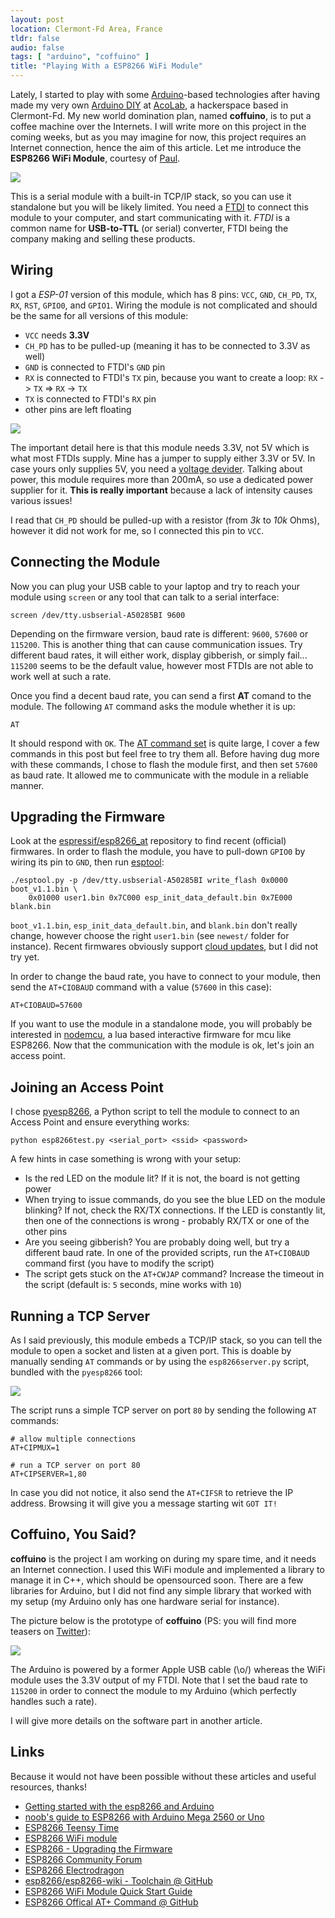 ```yaml
---
layout: post
location: Clermont-Fd Area, France
tldr: false
audio: false
tags: [ "arduino", "coffuino" ]
title: "Playing With a ESP8266 WiFi Module"
---
```


Lately, I started to play with some [Arduino](http://arduino.cc/)-based
technologies after having made my very own [Arduino
DIY](http://redmine.acolab.fr/projects/yabbas-v1/wiki/YABBAS) at
[AcoLab](http://acolab.fr/), a hackerspace based in Clermont-Fd.  My new world
domination plan, named **coffuino**, is to put a coffee machine over the
Internets. I will write more on this project in the coming weeks, but as you may
imagine for now, this project requires an Internet connection, hence the aim of
this article. Let me introduce the **ESP8266 WiFi Module**, courtesy of
[Paul](https://twitter.com/disk_91).

![](/images/posts/2015/esp/esp8266.jpg)

This is a serial module with a built-in TCP/IP stack, so you can use it
standalone but you will be likely limited. You need a
[FTDI](https://en.wikipedia.org/wiki/FTDI) to connect this module to your
computer, and start communicating with it. _FTDI_ is a common name for
**USB-to-TTL** (or serial) converter, FTDI being the company making and selling
these products.

## Wiring

I got a _ESP-01_ version of this module, which has 8 pins: `VCC`, `GND`,
`CH_PD`, `TX`, `RX`, `RST`, `GPIO0`, and `GPIO1`. Wiring the module is not
complicated and should be the same for all versions of this module:

* `VCC` needs **3.3V**
* `CH_PD` has to be pulled-up (meaning it has to be connected to 3.3V as well)
* `GND` is connected to FTDI's `GND` pin
* `RX` is connected to FTDI's `TX` pin, because you want to create a loop: `RX` -> `TX` => `RX` -> `TX`
* `TX` is connected to FTDI's `RX` pin
* other pins are left floating

![](/images/posts/2015/esp/sketch.png)

The important detail here is that this module needs 3.3V, not 5V which is what
most FTDIs supply. Mine has a jumper to supply either 3.3V or 5V. In case yours
only supplies 5V, you need a [voltage
devider](https://en.wikipedia.org/wiki/Voltage_divider). Talking about power,
this module requires more than 200mA, so use a dedicated power supplier for it.
**This is really important** because a lack of intensity causes various issues!

I read that `CH_PD` should be pulled-up with a resistor (from _3k_ to _10k_
Ohms), however it did not work for me, so I connected this pin to `VCC`.

## Connecting the Module

Now you can plug your USB cable to your laptop and try to reach your module
using `screen` or any tool that can talk to a serial interface:

    screen /dev/tty.usbserial-A50285BI 9600

Depending on the firmware version, baud rate is different: `9600`, `57600` or
`115200`. This is another thing that can cause communication issues. Try
different baud rates, it will either work, display gibberish, or simply fail...
`115200` seems to be the default value, however most FTDIs are not able to work
well at such a rate.

Once you find a decent baud rate, you can send a first **AT** comand to the
module. The following `AT` command asks the module whether it is up:

    AT

It should respond with `OK`. The [AT command
set](https://github.com/espressif/esp8266_at/wiki/AT_Description) is quite
large, I cover a few commands in this post but feel free to try them all.
Before having dug more with these commands, I chose to flash the module first,
and then set `57600` as baud rate. It allowed me to communicate with the module
in a reliable manner.

## Upgrading the Firmware

Look at the
[espressif/esp8266_at](https://github.com/espressif/esp8266_at/tree/master/bin)
repository to find recent (official) firmwares. In order to flash the module,
you have to pull-down `GPIO0` by wiring its pin to `GND`, then run
[esptool](https://github.com/themadinventor/esptool):

    ./esptool.py -p /dev/tty.usbserial-A50285BI write_flash 0x0000 boot_v1.1.bin \
        0x01000 user1.bin 0x7C000 esp_init_data_default.bin 0x7E000 blank.bin

`boot_v1.1.bin`, `esp_init_data_default.bin`, and `blank.bin` don't really
change, however choose the right `user1.bin` (see `newest/` folder for
instance). Recent firmwares obviously support [cloud
updates](http://blog.electrodragon.com/cloud-updating-your-wi07c-esp8266-now/),
but I did not try yet.

In order to change the baud rate, you have to connect to your module, then send
the `AT+CIOBAUD` command with a value (`57600` in this case):

    AT+CIOBAUD=57600

If you want to use the module in a standalone mode, you will probably be
interested in [nodemcu](https://github.com/nodemcu/nodemcu-firmware), a lua
based interactive firmware for mcu like ESP8266.
Now that the communication with the module is ok, let's join an access point.


## Joining an Access Point

I chose [pyesp8266](https://github.com/guyz/pyesp8266), a Python script to tell
the module to connect to an Access Point and ensure everything works:

    python esp8266test.py <serial_port> <ssid> <password>

A few hints in case something is wrong with your setup:

* Is the red LED on the module lit? If it is not, the board is not getting
  power
* When trying to issue commands, do you see the blue LED on the module blinking?
  If not, check the RX/TX connections. If the LED is constantly lit, then one of
  the connections is wrong - probably RX/TX or one of the other pins
* Are you seeing gibberish? You are probably doing well, but try a different
  baud rate. In one of the provided scripts, run the `AT+CIOBAUD` command first
  (you have to modify the script)
* The script gets stuck on the `AT+CWJAP` command? Increase the timeout in the
  script (default is: `5` seconds, mine works with `10`)


## Running a TCP Server

As I said previously, this module embeds a TCP/IP stack, so you can tell the
module to open a socket and listen at a given port. This is doable by manually
sending `AT` commands or by using the `esp8266server.py` script, bundled with the
`pyesp8266` tool:

![](/images/posts/2015/esp/screen.png)

The script runs a simple TCP server on port `80` by sending the following `AT`
commands:

    # allow multiple connections
    AT+CIPMUX=1

    # run a TCP server on port 80
    AT+CIPSERVER=1,80

In case you did not notice, it also send the `AT+CIFSR` to retrieve the IP
address. Browsing it will give you a message starting wit `GOT IT!`


## Coffuino, You Said?

**coffuino** is the project I am working on during my spare time, and it needs
an Internet connection. I used this WiFi module and implemented a library to
manage it in C++, which should be opensourced soon.
There are a few libraries for Arduino, but I did not find any simple library
that worked with my setup (my Arduino only has one hardware serial for instance).

The picture below is the prototype of **coffuino** (PS: you will find more
teasers on [Twitter](https://twitter.com/couac)):

![](/images/posts/2015/esp/wiring.jpg)

The Arduino is powered by a former Apple USB cable (\o/) whereas the WiFi module
uses the 3.3V output of my FTDI.  Note that I set the baud rate to `115200` in
order to connect the module to my Arduino (which perfectly handles such a rate).

I will give more details on the software part in another article.


## Links

Because it would not have been possible without these articles and useful
resources, thanks!

* [Getting started with the esp8266 and Arduino](http://www.madebymarket.com/blog/dev/getting-started-with-esp8266.html)
* [noob's guide to ESP8266 with Arduino Mega 2560 or Uno](http://shin-ajaran.blogspot.fr/2014/12/noobs-guide-to-esp8266-with-arduino.html)
* [ESP8266 Teensy Time](http://www.cse.dmu.ac.uk/~sexton/ESP8266/)
* [ESP8266 WiFi module](http://tomeko.net/other/ESP8266/)
* [ESP8266 - Upgrading the Firmware](https://www.ukhas.net/wiki/esp8266/firmware_update)
* [ESP8266 Community Forum](http://www.esp8266.com/)
* [ESP8266 Electrodragon](http://www.electrodragon.com/w/ESP8266)
* [esp8266/esp8266-wiki - Toolchain @ GitHub](https://github.com/esp8266/esp8266-wiki)
* [ESP8266 WiFi Module Quick Start Guide](http://www.labradoc.com/i/follower/p/notes-esp8266)
* [ESP8266 Offical AT+ Command @ GitHub](https://github.com/espressif/esp8266_at)
